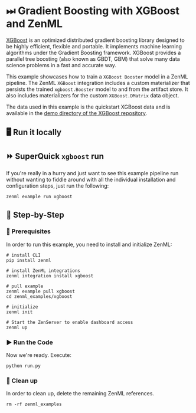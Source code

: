 # ⏭ Gradient Boosting with XGBoost and ZenML

[XGBoost](https://xgboost.readthedocs.io/en/latest/) is an optimized distributed gradient boosting library designed to
be highly efficient, flexible and portable. It implements machine learning algorithms under the Gradient Boosting
framework. XGBoost provides a parallel tree boosting (also known as GBDT, GBM) that solve many data science problems in
a fast and accurate way.

This example showcases how to train a `XGBoost Booster` model in a ZenML pipeline. The ZenML `XGBoost` integration
includes a custom materializer that persists the trained `xgboost.Booster` model to and from the artifact store. It also
includes materializers for the custom `XGBoost.DMatrix` data object.

The data used in this example is the quickstart XGBoost data and is available in
the [demo directory of the XGBoost repository](https://github.com/dmlc/xgboost/tree/master/demo/data).

## 🖥 Run it locally

## ⏩ SuperQuick `xgboost` run

If you're really in a hurry and just want to see this example pipeline run
without wanting to fiddle around with all the individual installation and
configuration steps, just run the following:

```shell
zenml example run xgboost
```

## 👣 Step-by-Step

### 📄 Prerequisites

In order to run this example, you need to install and initialize ZenML:

```shell
# install CLI
pip install zenml

# install ZenML integrations
zenml integration install xgboost

# pull example
zenml example pull xgboost
cd zenml_examples/xgboost

# initialize
zenml init

# Start the ZenServer to enable dashboard access
zenml up
```

### ▶️ Run the Code

Now we're ready. Execute:

```shell
python run.py
```

### 🧽 Clean up

In order to clean up, delete the remaining ZenML references.

```shell
rm -rf zenml_examples
```
